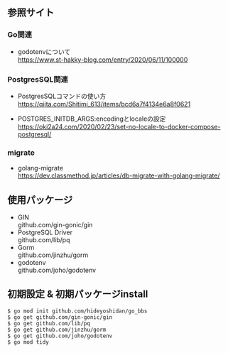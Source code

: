 ## 参照サイト
### Go関連
  - godotenvについて  
    https://www.st-hakky-blog.com/entry/2020/06/11/100000

### PostgresSQL関連
  - PostgresSQLコマンドの使い方  
    https://qiita.com/Shitimi_613/items/bcd6a7f4134e6a8f0621

  - POSTGRES_INITDB_ARGS:encodingとlocaleの設定  
    https://oki2a24.com/2020/02/23/set-no-locale-to-docker-compose-postgresql/

### migrate
  - golang-migrate  
    https://dev.classmethod.jp/articles/db-migrate-with-golang-migrate/
  
## 使用パッケージ
  - GIN  
    github.com/gin-gonic/gin
  - PostgreSQL Driver  
    github.com/lib/pq
  - Gorm  
    github.com/jinzhu/gorm
  - godotenv  
    github.com/joho/godotenv

## 初期設定 & 初期パッケージinstall
```
$ go mod init github.com/hideyoshidan/go_bbs
$ go get github.com/gin-gonic/gin
$ go get github.com/lib/pq
$ go get github.com/jinzhu/gorm
$ go get github.com/joho/godotenv
$ go mod tidy
```
